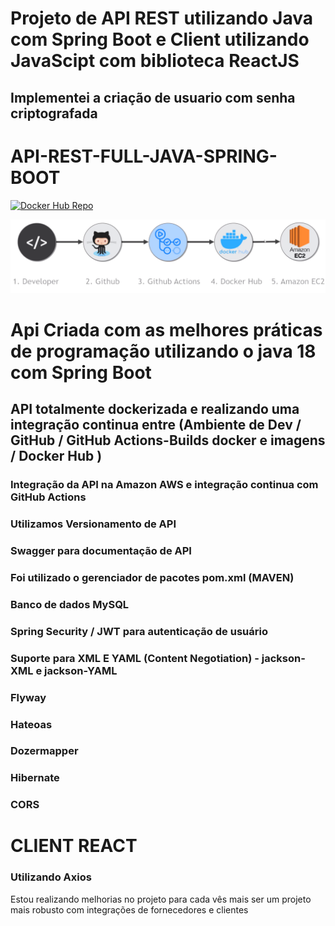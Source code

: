 # Projeto de API REST utilizando Java com Spring Boot e Client utilizando JavaScipt com biblioteca ReactJS

<h2>Implementei a criação de usuario com senha criptografada</h2>


# API-REST-FULL-JAVA-SPRING-BOOT


[![Docker Hub Repo](https://img.shields.io/docker/pulls/leovilela100/rest-with-spring-boot-erudio.svg)](https://hub.docker.com/r/leovilela100/rest-with-spring-boot-erudio)

<img src=https://github.com/leonardovilela100/API-REST-FULL-JAVA-SPRING-BOOT/blob/main/Imagen_integracao_conti.png>


<h1>Api Criada com as melhores práticas  de programação utilizando o java 18 com Spring Boot</h1>
<h2>API totalmente dockerizada e realizando uma integração continua entre (Ambiente de Dev / GitHub / GitHub Actions-Builds docker e imagens / Docker Hub ) </h2>
<h3>Integração da API na Amazon AWS e integração continua com GitHub Actions</h3>
<h3>Utilizamos Versionamento de API</h3>
<h3>Swagger para documentação de API</h3>
<h3>Foi utilizado o gerenciador de pacotes pom.xml (MAVEN)  </h3>
<h3>Banco de dados MySQL</h3>
<h3>Spring Security / JWT para autenticação de usuário</h3>
<h3>Suporte para XML E YAML (Content Negotiation) - jackson-XML e jackson-YAML</h3>
<h3>Flyway </h3>
<h3>Hateoas</h3>
<h3>Dozermapper</h3>
<h3>Hibernate</h3>
<h3>CORS</h3>


# CLIENT REACT
<h3>Utilizando Axios </h3





<h2>Estou realizando melhorias no projeto para cada vês mais ser um projeto mais robusto com integrações de fornecedores e clientes </h2>